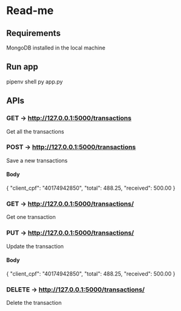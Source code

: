 # Read-me

## Requirements
MongoDB installed in the local machine

## Run app
pipenv shell
py app.py

## APIs
### GET -> http://127.0.0.1:5000/transactions
Get all the transactions

### POST -> http://127.0.0.1:5000/transactions
Save a new transactions
#### Body
{
    "client_cpf": "40174942850",
    "total": 488.25,
    "received": 500.00
}

### GET -> http://127.0.0.1:5000/transactions/<id>
Get one transaction

### PUT -> http://127.0.0.1:5000/transactions/<id>
Update the transaction
#### Body
{
    "client_cpf": "40174942850",
    "total": 488.25,
    "received": 500.00
}

### DELETE -> http://127.0.0.1:5000/transactions/<id>
Delete the transaction